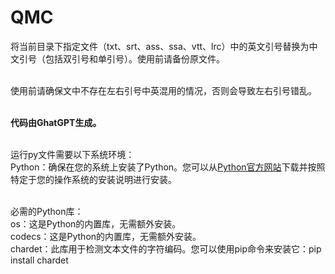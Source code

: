 ﻿# QMC

将当前目录下指定文件（txt、srt、ass、ssa、vtt、lrc）中的英文引号替换为中文引号（包括双引号和单引号）。使用前请备份原文件。

</br>使用前请确保文中不存在左右引号中英混用的情况，否则会导致左右引号错乱。

</br><b>代码由GhatGPT生成。</b>

</br>运行py文件需要以下系统环境：
</br>Python：确保在您的系统上安装了Python。您可以从<a href="https://www.python.org/downloads/">Python官方网站</a>下载并按照特定于您的操作系统的安装说明进行安装。

</br>必需的Python库：
</br>os：这是Python的内置库，无需额外安装。
</br>codecs：这是Python的内置库，无需额外安装。
</br>chardet：此库用于检测文本文件的字符编码。您可以使用pip命令来安装它：pip install chardet
